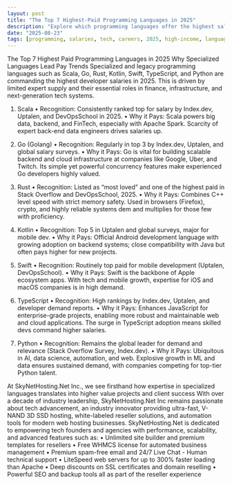 ```yaml
---
layout: post
title: "The Top 7 Highest-Paid Programming Languages in 2025"
description: "Explore which programming languages offer the highest salaries in 2025 and why expertise in these is so valuable."
date: "2025-08-23"
tags: [programming, salaries, tech, careers, 2025, high-income, languages, software-development]
---
```

The Top 7 Highest Paid Programming Languages in 2025
Why Specialized Languages Lead Pay Trends
Specialized and legacy programming languages such as Scala, Go, Rust, Kotlin, Swift, TypeScript, and Python are commanding the highest developer salaries in 2025. This is driven by limited expert supply and their essential roles in finance, infrastructure, and next-generation tech systems.
1. Scala
    • Recognition: Consistently ranked top for salary by Index.dev, Uptalen, and DevOpsSchool in 2025.
    • Why it Pays: Scala powers big data, backend, and FinTech, especially with Apache Spark. Scarcity of expert back-end data engineers drives salaries up.
2. Go (Golang)
    • Recognition: Regularly in top 3 by Index.dev, Uptalen, and global salary surveys.
    • Why it Pays: Go is vital for building scalable backend and cloud infrastructure at companies like Google, Uber, and Twitch. Its simple yet powerful concurrency features make experienced Go developers highly valued.
3. Rust
    • Recognition: Listed as “most loved” and one of the highest paid in Stack Overflow and DevOpsSchool, 2025.
    • Why it Pays: Combines C++ level speed with strict memory safety. Used in browsers (Firefox), crypto, and highly reliable systems dem and multiplies for those few with proficiency.

4. Kotlin
    • Recognition: Top 5 in Uptalen and global surveys, major for mobile dev.
    • Why it Pays: Official Android development language with growing adoption on backend systems; close compatibility with Java but often pays higher for new projects.
5. Swift
    • Recognition: Routinely top paid for mobile development (Uptalen, DevOpsSchool).
    • Why it Pays: Swift is the backbone of Apple ecosystem apps. With tech and mobile growth, expertise for iOS and macOS companies is in high demand.
6. TypeScript
    • Recognition: High rankings by Index.dev, Uptalen, and developer demand reports.
    • Why it Pays: Enhances JavaScript for enterprise-grade projects, enabling more robust and maintainable web and cloud applications. The surge in TypeScript adoption means skilled devs command higher salaries.
7. Python
    • Recognition: Remains the global leader for demand and relevance (Stack Overflow Survey, Index.dev).
    • Why it Pays: Ubiquitous in AI, data science, automation, and web. Explosive growth in ML and data ensures sustained demand, with companies competing for top-tier Python talent.

At SkyNetHosting.Net Inc., we see firsthand how expertise in specialized languages translates into higher value projects and client success 
With over a decade of industry leadership, SkyNetHosting.Net Inc remains passionate about tech advancement, an industry innovator providing ultra-fast, V-NAND 3D SSD hosting, white-labeled reseller solutions, and automation tools for modern web hosting businesses. SkyNetHosting.Net is dedicated to empowering tech founders and agencies with performance, scalability, and advanced features such as:
    • Unlimited site builder and premium templates for resellers
    • Free WHMCS license for automated business management
    • Premium spam-free email and 24/7 Live Chat - Human technical support
    • LiteSpeed web servers for up to 300% faster loading than Apache
    • Deep discounts on SSL certificates and domain reselling
    • Powerful SEO and backup tools all as part of the reseller experience 


 

